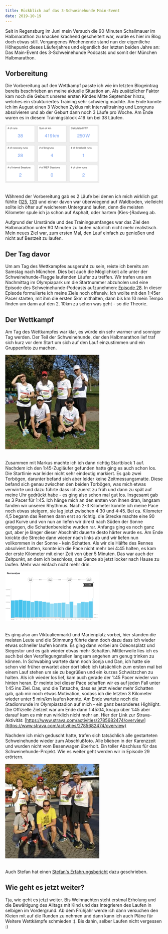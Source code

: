 ```yaml
---
title: Rückblick auf das 3-Schweinehunde Main-Event
date: 2019-10-19
---
```

Seit in Regensburg im Juni mein Versuch die 90 Minuten Schallmauer im Halbmarathon zu knacken krachend gescheitert war, wurde es hier im Blog doch etwas still. Vergangenes Wochenende stand nun der eigentliche Höhepunkt dieses Läuferjahres und eigentlich der letzten beiden Jahre an: Das Main-Event des 3-Schweinehunde Podcasts und somit der München Halbmarathon.

## Vorbereitung

Die Vorbereitung auf den Wettkampf passte ich wie im letzten Blogeintrag bereits beschrieben an meine aktuelle Situation an. Als zusätzlicher Faktor kam noch die Geburt unseres ersten Kindes Mitte September hinzu, welches ein strukturiertes Training sehr schwierig machte. Am Ende konnte ich im August einen 3 Wochen Zyklus mit Intervalltraining und Longruns absolvieren und ab der Geburt dann noch 3 Läufe pro Woche. Am Ende waren es in diesem Trainingsblock 419 km bei 38 Läufen.

![](/assets/images/Bildschirmfoto-2019-10-18-um-20.48.44-300x185.png)<br /><br />

Während der Vorbereitung gab es 2 Läufe bei denen ich mich wirklich gut fühlte ([125](https://www.strava.com/activities/2722588187), [131](https://www.strava.com/activities/2762433511)) und einer davon war überwiegend auf Waldboden, vielleicht sollte ich öfter auf weicherem Untergrund laufen, denn die meisten Kilometer spule ich ja schon auf Asphalt, oder hartem (Kies-)Radweg ab.

Aufgrund der Umstände und des Trainingsumfanges war das Ziel den Halbmarathon unter 90 Minuten zu laufen natürlich nicht mehr realistisch. Mein neues Ziel war, zum ersten Mal, den Lauf einfach zu genießen und nicht auf Bestzeit zu laufen.

## Der Tag davor

Um am Tag des Wettkampfes ausgeruht zu sein, reiste ich bereits am Samstag nach München. Dies bot auch die Möglichkeit alle unter der Schweinehunde-Flagge laufenden Läufer zu treffen. Wir trafen uns am Nachmittag im Olympiapark um die Startnummer abzuholen und eine Episode des Schweinehunde-Podcasts aufzunehmen: [Episode 28](https://3-schweinehun.de/2019/10/12/episode28.html#fe2e354e). In dieser Episode formulierte ich meine Ziele noch offensiv. Ich wollte mit den 1:45er Pacer starten, mit ihm die ersten 5km mithalten, dann bis km 10 mein Tempo finden um dann auf den 2. 10km zu sehen was geht - so die Theorie.

## Der Wettkampf

Am Tag des Wettkampfes war klar, es würde ein sehr warmer und sonniger Tag werden. Der Teil der Schweinehunde, der den Halbmarathon lief traf sich kurz vor dem Start um sich auf den Lauf einzustimmen und ein Gruppenfoto zu machen.

![](/assets/images/Photo-13.10.19-12-56-32-300x300.jpg)<br /><br />

Zusammen mit Markus machte ich ich dann richtig Startblock 1 auf. Nachdem ich den 1:45-Zugläufer gefunden hatte ging es auch schon los. Die Startlinie war leider nicht sehr eindeutig markiert. Es gab zwei Torbögen, darunter befand sich aber leider keine Zeitmessungsmatte. Diese befand sich genau zwischen den beiden Torbögen, was mich etwas verwirrte und dazu führte dass ich zuerst zu früh und dann zu spät auf meine Uhr gedrückt habe - es ging also schon mal gut los. Insgesamt gab es 3 Pacer für 1:45. Ich hänge mich an den ersten von ihnen dran, langsam fanden wir unseren Rhythmus. Nach 2-3 Kilometer konnte ich meine Pace noch etwas steigern, sie lag jetzt zwischen 4:30 und 4:45. Bei ca. Kilometer 4,5 begann das Rennen dann erst so richtig. die Strecke machte eine 90 grad Kurve und von nun an liefen wir direkt nach Süden der Sonne entgegen, die Schattenbereiche wurden rar. Anfangs ging es noch ganz gut, aber je länger dieser Abschnitt dauerte desto härter wurde es. Am Ende knickte die Strecke dann wieder nach links ab und wir liefen nun vollkommen in der Sonne - kein Schatten. Als wir die Hälfte des Rennes absolviert hatten, konnte ich die Pace nicht mehr bei 4:45 halten, es kam der erste Kilometer mit einer Zeit von über 5 Minuten. Das war auch der Zeitpunkt, an dem ich beschloss, das Ganze ab jetzt locker nach Hause zu laufen. Mehr war einfach nicht mehr drin.

![](/assets/images/Bildschirmfoto-2019-10-18-um-21.42.02-300x158.png)<br /><br />

Es ging also am Viktualienmarkt und Marienplatz vorbei, hier standen die meisten Leute und die Stimmung führte dann doch dazu dass ich wieder etwas schneller laufen konnte. Es ging dann vorbei am Odeonsplatz und Siegestor und es gab wieder etwas mehr Schatten. Mittlerweile lies ich es auch bei den Verpflegungstellen langsam angehen um genug trinken zu können. In Schwabing wartete dann noch Sonja und Dan, ich hatte sie schon viel früher erwartet aber dort blieb ich tatsächlich zum ersten mal bei einem Lauf stehen um sie zu begrüßen und ein kurzes Schwätzchen zu halten. Als ich wieder los lief, kam auch gerade der 1:45 Pacer wieder von hinten heran. Er meinte bei dieser Pace schaffen wir es auf jeden Fall unter 1:45 ins Ziel. Das, und die Tatsache, dass es jetzt wieder mehr Schatten gab, gab mir noch etwas Motivation, sodass ich die letzten 3 Kilometer wieder unter 5 min/km laufen konnte. Am Ende wartete noch die Stadionrunde im Olympiastadion auf mich - ein ganz besonderes Highlight. Die Offizielle Zielzeit war am Ende dann 1:45:04, knapp über 1:45 aber darauf kam es mir nun wirklich nicht mehr an. Hier der Link zur Strava-Aktivität: [https://www.strava.com/activities/2785682474/overview](https://www.strava.com/activities/2785682474/overview)

Nachdem ich mich geduscht hatte, trafen sich tatsächlich alle gestarteten Schweinehunde wieder zum Abschlußfoto. Alle blieben in der Karenzzeit und wurden nicht vom Besenwagen überholt. Ein toller Abschluss für das Schweinehunde-Projekt. Wie es weiter geht werden wir in Episode 29 erörtern.

![](/assets/images/Photo-13.10.19-16-58-48-300x300.jpg)<br /><br />

Auch Stefan hat einen [Stefan's Erfahrungsbericht](https://www.informatom.com/2019/10/17/breaking_three.html) dazu geschrieben.

## Wie geht es jetzt weiter?

Tja, wie geht es jetzt weiter. Bis Weihnachten steht erstmal Erholung und die Bewältigung des Alltags mit Kind und das Integrieren des Laufen in selbigen im Vordergrund. Ab dem Frühjahr werde ich dann versuchen den Kleien mit auf die Runden zu nehmen und dann kann ich auch Pläne für Weitere Wettkämpfe schmieden :). Bis dahin, selber Laufen nicht vergessen :)<br /><br />
